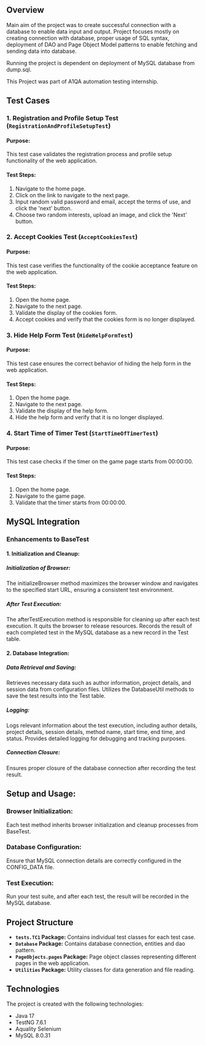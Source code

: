 ## Overview
Main aim of the project was to create successful connection with a database to enable data input and output. Project focuses mostly on creating connection with database, proper usage of SQL syntax, deployment of DAO and Page Object Model patterns to enable fetching and sending data into database.

Running the project is dependent on deployment of MySQL database from dump.sql.

This Project was part of A1QA automation testing internship.

## Test Cases

### 1. Registration and Profile Setup Test (`RegistrationAndProfileSetupTest`)

#### Purpose:
This test case validates the registration process and profile setup functionality of the web application.

#### Test Steps:
1. Navigate to the home page.
2. Click on the link to navigate to the next page.
3. Input random valid password and email, accept the terms of use, and click the 'next' button.
4. Choose two random interests, upload an image, and click the 'Next' button.

### 2. Accept Cookies Test (`AcceptCookiesTest`)

#### Purpose:
This test case verifies the functionality of the cookie acceptance feature on the web application.

#### Test Steps:
1. Open the home page.
2. Navigate to the next page.
3. Validate the display of the cookies form.
4. Accept cookies and verify that the cookies form is no longer displayed.

### 3. Hide Help Form Test (`HideHelpFormTest`)

#### Purpose:
This test case ensures the correct behavior of hiding the help form in the web application.

#### Test Steps:
1. Open the home page.
2. Navigate to the next page.
3. Validate the display of the help form.
4. Hide the help form and verify that it is no longer displayed.

### 4. Start Time of Timer Test (`StartTimeOfTimerTest`)

#### Purpose:
This test case checks if the timer on the game page starts from 00:00:00.

#### Test Steps:
1. Open the home page.
2. Navigate to the game page.
3. Validate that the timer starts from 00:00:00.

## MySQL Integration
### Enhancements to BaseTest
#### 1. Initialization and Cleanup:
##### Initialization of Browser:
The initializeBrowser method maximizes the browser window and navigates to the specified start URL, ensuring a consistent test environment.
##### After Test Execution:
The afterTestExecution method is responsible for cleaning up after each test execution.
It quits the browser to release resources.
Records the result of each completed test in the MySQL database as a new record in the Test table.
#### 2. Database Integration:
##### Data Retrieval and Saving:
Retrieves necessary data such as author information, project details, and session data from configuration files.
Utilizes the DatabaseUtil methods to save the test results into the Test table.
##### Logging:
Logs relevant information about the test execution, including author details, project details, session details, method name, start time, end time, and status.
Provides detailed logging for debugging and tracking purposes.
##### Connection Closure:
Ensures proper closure of the database connection after recording the test result.

## Setup and Usage:

### Browser Initialization:
Each test method inherits browser initialization and cleanup processes from BaseTest.
### Database Configuration:
Ensure that MySQL connection details are correctly configured in the CONFIG_DATA file.
### Test Execution:
Run your test suite, and after each test, the result will be recorded in the MySQL database.

## Project Structure

- **`tests.TC1` Package:** Contains individual test classes for each test case.
- **`Database` Package:** Contains database connection, entities and dao pattern.
- **`PageObjects.pages` Package:** Page object classes representing different pages in the web application.
- **`Utilities` Package:** Utility classes for data generation and file reading.

## Technologies
The project is created with the following technologies:

- Java 17
- TestNG 7.6.1
- Aquality Selenium
- MySQL 8.0.31
